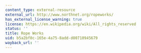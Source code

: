 ```yaml
---
content_type: external-resource
external_url: http://www.northnet.org/ropeworks/
has_external_license_warning: true
license: https://en.wikipedia.org/wiki/All_rights_reserved
status: ''
title: Rope Works
uid: b5a2bf0c-165e-4a75-8add-d80710945679
wayback_url: ''
---
```

